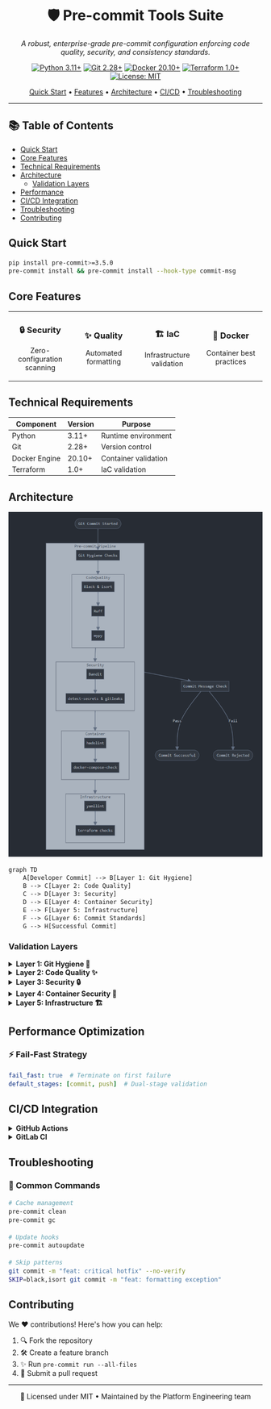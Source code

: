 <div align="center">

# 🛡️ Pre-commit Tools Suite

*A robust, enterprise-grade pre-commit configuration enforcing code quality, security, and consistency standards.*

[![Python 3.11+](https://img.shields.io/badge/python-3.11+-blue.svg)](https://www.python.org/downloads/)
[![Git 2.28+](https://img.shields.io/badge/git-2.28+-orange.svg)](https://git-scm.com/)
[![Docker 20.10+](https://img.shields.io/badge/docker-20.10+-blue.svg)](https://www.docker.com/)
[![Terraform 1.0+](https://img.shields.io/badge/terraform-1.0+-purple.svg)](https://www.terraform.io/)
[![License: MIT](https://img.shields.io/badge/License-MIT-yellow.svg)](LICENSE)

[Quick Start](#quick-start) •
[Features](#core-features) •
[Architecture](#architecture) •
[CI/CD](#cicd-integration) •
[Troubleshooting](#troubleshooting)

---
</div>

## 📚 Table of Contents

- [Quick Start](#quick-start)
- [Core Features](#core-features)
- [Technical Requirements](#technical-requirements)
- [Architecture](#architecture)
  - [Validation Layers](#validation-layers)
- [Performance](#performance-optimization)
- [CI/CD Integration](#cicd-integration)
- [Troubleshooting](#troubleshooting)
- [Contributing](#contributing)

## Quick Start

```bash
pip install pre-commit>=3.5.0
pre-commit install && pre-commit install --hook-type commit-msg
```

## Core Features

<table>
<tr>
<td width="25%" align="center">
<h3>🔒 Security</h3>
<p>Zero-configuration scanning</p>
</td>
<td width="25%" align="center">
<h3>✨ Quality</h3>
<p>Automated formatting</p>
</td>
<td width="25%" align="center">
<h3>🏗️ IaC</h3>
<p>Infrastructure validation</p>
</td>
<td width="25%" align="center">
<h3>🐳 Docker</h3>
<p>Container best practices</p>
</td>
</tr>
</table>

## Technical Requirements

| Component | Version | Purpose |
|-----------|---------|----------|
| Python | 3.11+ | Runtime environment |
| Git | 2.28+ | Version control |
| Docker Engine | 20.10+ | Container validation |
| Terraform | 1.0+ | IaC validation |

## Architecture

![alt text](pre-commit-architecture.png)

```mermaid
graph TD
    A[Developer Commit] --> B[Layer 1: Git Hygiene]
    B --> C[Layer 2: Code Quality]
    C --> D[Layer 3: Security]
    D --> E[Layer 4: Container Security]
    E --> F[Layer 5: Infrastructure]
    F --> G[Layer 6: Commit Standards]
    G --> H[Successful Commit]
```

### Validation Layers

<details>
<summary><b>Layer 1: Git Hygiene 📝</b></summary>

- Case-sensitive path conflicts
- Unresolved merge markers
- Invalid symlinks
- Large file restrictions (>500KB)
- Debug statement detection
- Syntax validation
- Line ending normalization
</details>

<details>
<summary><b>Layer 2: Code Quality ✨</b></summary>

#### Python Ecosystem
```yaml
- Black:
    scope: src/
    config: pyproject.toml
    exclude: tests/

- isort:
    profile: black
    sections: [FUTURE,STDLIB,THIRDPARTY,FIRSTPARTY,LOCALFOLDER]

- Ruff:
    fix: true
    scope: src/

- mypy:
    strict: true
    config: pyproject.toml
```
</details>

<details>
<summary><b>Layer 3: Security 🔒</b></summary>

#### Code Security
```yaml
- Bandit:
    config: pyproject.toml
    scope: "*.py"

- detect-secrets:
    baseline: .secrets.baseline
    exclude: [poetry.lock, tests/]

- Gitleaks:
    mode: protect
    exclude: [poetry.lock, tests/]
```
</details>

<details>
<summary><b>Layer 4: Container Security 🐳</b></summary>

```yaml
- hadolint:
    ignore: [DL3008, DL3013, DL3059]
    scope: [Dockerfile, dockerfiles/*]

- docker-compose-check:
    version: v3.0.1
    strict: true
```
</details>

<details>
<summary><b>Layer 5: Infrastructure 🏗️</b></summary>

```yaml
- yamllint:
    config: .yamllint.yaml
    strict: true

- terraform:
    - fmt
    - validate
    - tflint
    - checkov
```
</details>

## Performance Optimization

### ⚡ Fail-Fast Strategy
```yaml
fail_fast: true  # Terminate on first failure
default_stages: [commit, push]  # Dual-stage validation
```

## CI/CD Integration

<details>
<summary><b>GitHub Actions</b></summary>

```yaml
- uses: actions/checkout@v4
- uses: pre-commit/action@v3.0.0
```
</details>

<details>
<summary><b>GitLab CI</b></summary>

```yaml
pre-commit:
  image: python:3.11
  script:
    - pip install pre-commit
    - pre-commit run --all-files
```
</details>

## Troubleshooting

### 🔧 Common Commands

```bash
# Cache management
pre-commit clean
pre-commit gc

# Update hooks
pre-commit autoupdate

# Skip patterns
git commit -m "feat: critical hotfix" --no-verify
SKIP=black,isort git commit -m "feat: formatting exception"
```

## Contributing

We ❤️ contributions! Here's how you can help:

1. 🔍 Fork the repository
2. 🛠️ Create a feature branch
3. ✨ Run `pre-commit run --all-files`
4. 🎯 Submit a pull request

---

<div align="center">

📝 Licensed under MIT • Maintained by the Platform Engineering team

</div>
